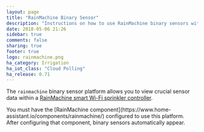 ```yaml
---
layout: page
title: "RainMachine Binary Sensor"
description: "Instructions on how to use RainMachine binary sensors with Home Assistant."
date: 2018-05-06 21:26
sidebar: true
comments: false
sharing: true
footer: true
logo: rainmachine.png
ha_category: Irrigation
ha_iot_class: "Cloud Polling"
ha_release: 0.71
---
```


The `rainmachine` binary sensor platform allows you to view crucial sensor data
within a [RainMachine smart Wi-Fi sprinkler controller](http://www.rainmachine.com/). 

<p class='note'>
You must have the [RainMachine component](https://www.home-assistant.io/components/rainmachine/)
configured to use this platform. After configuring that component, binary
sensors automatically appear.
</p>
